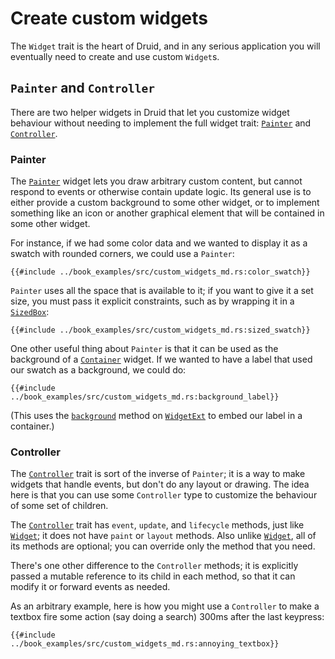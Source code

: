 # Create custom widgets

The `Widget` trait is the heart of Druid, and in any serious application you
will eventually need to create and use custom `Widget`s.

## `Painter` and `Controller`

There are two helper widgets in Druid that let you customize widget behaviour
without needing to implement the full widget trait: [`Painter`] and
[`Controller`].

### Painter

The [`Painter`] widget lets you draw arbitrary custom content, but cannot
respond to events or otherwise contain update logic. Its general use is to
either provide a custom background to some other widget, or to implement
something like an icon or another graphical element that will be contained in
some other widget.

For instance, if we had some color data and we wanted to display it as a swatch
with rounded corners, we could use a `Painter`:

```rust,noplaypen
{{#include ../book_examples/src/custom_widgets_md.rs:color_swatch}}
```

`Painter` uses all the space that is available to it; if you want to give it a
set size, you must pass it explicit constraints, such as by wrapping it in a
[`SizedBox`]:

```rust,noplaypen
{{#include ../book_examples/src/custom_widgets_md.rs:sized_swatch}}
```

One other useful thing about `Painter` is that it can be used as the background
of a [`Container`] widget. If we wanted to have a label that used our swatch
as a background, we could do:

```rust,noplaypen
{{#include ../book_examples/src/custom_widgets_md.rs:background_label}}
```

(This uses the [`background`] method on [`WidgetExt`] to embed our label in a
container.)

### Controller

The [`Controller`] trait is sort of the inverse of `Painter`; it is a way to
make widgets that handle events, but don't do any layout or drawing. The idea
here is that you can use some `Controller` type to customize the behaviour of
some set of children.

The [`Controller`] trait has `event`, `update`, and `lifecycle` methods, just
like [`Widget`]; it does not have `paint` or `layout` methods. Also unlike
[`Widget`], all of its methods are optional; you can override only the method
that you need.

There's one other difference to the `Controller` methods; it is explicitly
passed a mutable reference to its child in each method, so that it can modify it
or forward events as needed.

As an arbitrary example, here is how you might use a `Controller` to make a
textbox fire some action (say doing a search) 300ms after the last keypress:

```rust,noplaypen
{{#include ../book_examples/src/custom_widgets_md.rs:annoying_textbox}}
```

[`Controller`]: https://docs.rs/druid/0.8.0/druid/widget/trait.Controller.html
[`Widget`]: ./widget.md
[`Painter`]: https://docs.rs/druid/0.8.0/druid/widget/struct.Painter.html
[`SizedBox`]: https://docs.rs/druid/0.8.0/druid/widget/struct.SizedBox.html
[`Container`]: https://docs.rs/druid/0.8.0/druid/widget/struct.Container.html
[`WidgetExt`]: https://docs.rs/druid/0.8.0/druid/trait.WidgetExt.html
[`background`]: https://docs.rs/druid/0.8.0/druid/trait.WidgetExt.html#background
